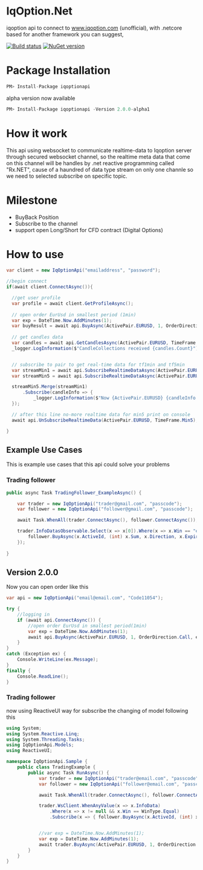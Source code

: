 # IqOption.Net
iqoption api to connect to www.iqoption.com (unofficial), with .netcore based for another framework you can suggest,

[![Build status](https://ci.appveyor.com/api/projects/status/sueidsbt13avwvoc/branch/master?svg=true)](https://ci.appveyor.com/project/MongkonEiadon/iqoption-net/branch/master)
[![NuGet version](https://badge.fury.io/nu/iqoptionapi.svg)](https://badge.fury.io/nu/iqoptionapi)

# Package Installation
``` javascript
PM> Install-Package iqoptionapi

```
alpha version now available
``` javascript
PM> Install-Package iqoptionapi -Version 2.0.0-alpha1

```

# How it work
This api using websocket to communicate realtime-data to Iqoption server through secured websocket channel, so the realtime meta data that come on this channel will be handles by .net reactive programming called "Rx.NET", cause of a haundred of data type stream on only one channle so we need to selected subscribe on specific topic.

# Milestone
- BuyBack Position
- Subscribe to the channel
- support open Long/Short for CFD contract (Digital Options)

# How to use
```csharp
var client = new IqOptionApi("emailaddress", "password");

//begin connect
if(await client.ConnectAsync()){

  //get user profile
  var profile = await client.GetProfileAsync();
  
  // open order EurUsd in smallest period (1min) 
  var exp = DateTime.Now.AddMinutes(1);
  var buyResult = await api.BuyAsync(ActivePair.EURUSD, 1, OrderDirection.Call, exp);
  
  // get candles data
  var candles = await api.GetCandlesAsync(ActivePair.EURUSD, TimeFrame.Min1, 100, DateTimeOffset.Now);
  _logger.LogInformation($"CandleCollections received {candles.Count}");


  // subscribe to pair to get real-time data for tf1min and tf5min
  var streamMin1 = await api.SubscribeRealtimeDataAsync(ActivePair.EURUSD, TimeFrame.Min1);
  var streamMin5 = await api.SubscribeRealtimeDataAsync(ActivePair.EURUSD, TimeFrame.Min5);

  streamMin5.Merge(streamMin1)
      .Subscribe(candleInfo => {
          _logger.LogInformation($"Now {ActivePair.EURUSD} {candleInfo.TimeFrame} : Bid={candleInfo.Bid}\t Ask={candleInfo.Ask}\t");
  });

  // after this line no-more realtime data for min5 print on console
  await api.UnSubscribeRealtimeData(ActivePair.EURUSD, TimeFrame.Min5);

}

```


## Example Use Cases
This is example use cases that this api could solve your problems

### Trading follower
```csharp
public async Task TradingFollower_ExampleAsync() {

    var trader = new IqOptionApi("trader@gmail.com", "passcode");
    var follower = new IqOptionApi("follower@gmail.com", "passcode");

    await Task.WhenAll(trader.ConnectAsync(), follower.ConnectAsync());

    trader.InfoDatasObservable.Select(x => x[0]).Where(x => x.Win == "equal").Subscribe(x => {
        follower.BuyAsync(x.ActiveId, (int) x.Sum, x.Direction, x.Expired);
    });
    
}
```

## Version 2.0.0 
Now you can open order like this
```csharp
var api = new IqOptionApi("email@email.com", "Code11054");

try {
    //logging in
    if (await api.ConnectAsync()) {
        //open order EurUsd in smallest period(1min) 
        var exp = DateTime.Now.AddMinutes(1);
        await api.BuyAsync(ActivePair.EURUSD, 1, OrderDirection.Call, exp);
    }
}
catch (Exception ex) {
    Console.WriteLine(ex.Message);
}
finally {
    Console.ReadLine();
}

```

### Trading follower
now using ReactiveUI way for subscribe the changing of model following this

```csharp
using System;
using System.Reactive.Linq;
using System.Threading.Tasks;
using IqOptionApi.Models;
using ReactiveUI;

namespace IqOptionApi.Sample {
    public class TradingExample {
        public async Task RunAsync() {
            var trader = new IqOptionApi("trader@email.com", "passcode");
            var follower = new IqOptionApi("follower@email.com", "passcode");

            await Task.WhenAll(trader.ConnectAsync(), follower.ConnectAsync());

            trader.WsClient.WhenAnyValue(x => x.InfoData)
                .Where(x => x != null && x.Win == WinType.Equal)
                .Subscribe(x => { follower.BuyAsync(x.ActiveId, (int) x.Sum, x.Direction, x.Expired); });


            //var exp = DateTime.Now.AddMinutes(1);
            var exp = DateTime.Now.AddMinutes(1);
            await trader.BuyAsync(ActivePair.EURUSD, 1, OrderDirection.Call, exp);
        }
    }
}

```
